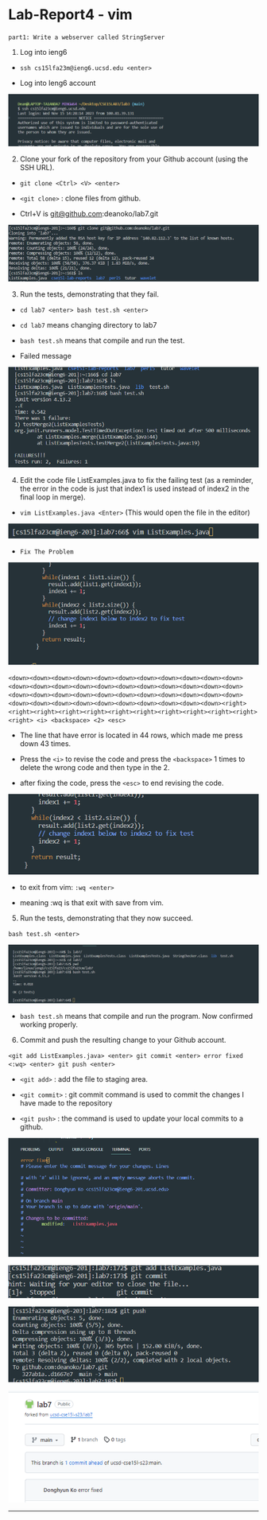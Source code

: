 # Lab-Report4 - vim

`part1: Write a webserver called StringServer`

 1. Log into ieng6

- `ssh cs15lfa23m@ieng6.ucsd.edu <enter>`

- Log into Ieng6 account

![Image](ienglogined.png)

 2. Clone your fork of the repository from your Github account (using the SSH URL).

-  `git clone <Ctrl> <V> <enter>`

- `<git clone>` : clone files from github.

-  Ctrl+V is git@github.com:deanoko/lab7.git

![Image](gitclone2.png)

 3. Run the tests, demonstrating that they fail.

- `cd lab7 <enter> bash test.sh <enter>`
  
- `cd lab7` means changing directory to lab7
  
- `bash test.sh` means that compile and run the test.
  
- Failed message
  
![Image](failedmessage.png)


4. Edit the code file ListExamples.java to fix the failing test (as a reminder, the error in the code is just that index1 is used instead of index2 in the final loop in merge).

- `vim ListExamples.java <Enter>` (This would open the file in the editor)
  
![Image](logintovim2.png)

- `Fix The Problem`

![Image](problem2.png)

`<down><down><down><down><down><down><down><down><down><down><down><down><down><down><down><down><down><down><down><down><down><down><down><down><down><down><down><down><down><down><down><down><down><down><down><down><down><down><down><down><down><down><down><right><right><right><right><right><right><right><right><right><right><right><right> <i> <backspace> <2> <esc>`

- The line that have error is located in 44 rows, which made me press down 43 times.

- Press the `<i>` to revise the code and press the `<backspace>` 1 times to delete the wrong code and then type in the 2.

- after fixing the code, press the `<esc>` to end revising the code.

![Image](fix2.png)

- to exit from vim: `:wq <enter>`

- meaning :wq is that exit with save from vim.
  
5. Run the tests, demonstrating that they now succeed.

`bash test.sh <enter>`

![Image](successtest.png)

- `bash test.sh` means that compile and run the program. Now confirmed working properly.

6. Commit and push the resulting change to your Github account.

`<git add ListExamples.java> <enter> git commit <enter> error fixed <:wq> <enter> git push <enter>`

- `<git add>` :  add the file to staging area.

- `<git commit>` : git commit command is used to commit the changes I have made to the repository

- `<git push>` : the command is used to update your local commits to a github. 
 
![Image](gitmessage.png)
 
![Image](gitcommit2.png)

![Image](gitpush.png)

![Image](gitpush2.png)

---

